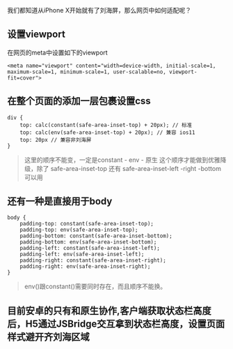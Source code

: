 我们都知道从iPhone X开始就有了刘海屏，那么网页中如何适配呢？
## 设置viewport
在网页的meta中设置如下的viewport
~~~
<meta name="viewport" content="width=device-width, initial-scale=1, maximum-scale=1, minimum-scale=1, user-scalable=no, viewport-fit=cover">
~~~
## 在整个页面的添加一层包裹设置css
~~~
div {
    top: calc(constant(safe-area-inset-top) + 20px); // 标准
    top: calc(env(safe-area-inset-top) + 20px); // 兼容 ios11
    top: 20px // 兼容非刘海屏
}
~~~
> 这里的顺序不能变，一定是constant - env - 原生 这个顺序才能做到优雅降级，除了 safe-area-inset-top 还有 safe-area-inset-left -right -bottom 可以用

## 还有一种是直接用于body
~~~
body {
    padding-top: constant(safe-area-inset-top);
    padding-top: env(safe-area-inset-top);
    padding-bottom: constant(safe-area-inset-bottom);
    padding-bottom: env(safe-area-inset-bottom);
    padding-left: constant(safe-area-inset-left);
    padding-left: env(safe-area-inset-left);
    padding-right: constant(safe-area-inset-right);
    padding-right: env(safe-area-inset-right);
}
~~~
> env()跟constant()需要同时存在，而且顺序不能换。

## 目前安卓的只有和原生协作,客户端获取状态栏高度后，H5通过JSBridge交互拿到状态栏高度，设置页面样式避开齐刘海区域